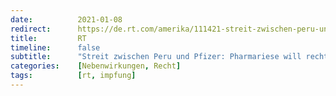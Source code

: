 ```yaml
---
date:          2021-01-08
redirect:      https://de.rt.com/amerika/111421-streit-zwischen-peru-und-pfizer/
title:         RT
timeline:      false
subtitle:      "Streit zwischen Peru und Pfizer: Pharmariese will rechtliche Immunität im Fall von Nebenwirkungen"
categories:    [Nebenwirkungen, Recht]
tags:          [rt, impfung]
---
```

